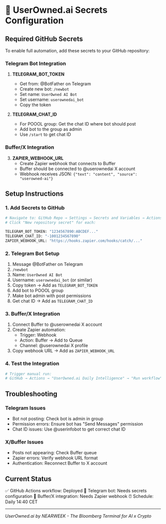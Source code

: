 # 🔐 UserOwned.ai Secrets Configuration

## Required GitHub Secrets

To enable full automation, add these secrets to your GitHub repository:

### Telegram Bot Integration

1. **TELEGRAM_BOT_TOKEN**
   - Get from: @BotFather on Telegram
   - Create new bot: `/newbot`
   - Set name: `UserOwned AI Bot`
   - Set username: `userownedai_bot`
   - Copy the token

2. **TELEGRAM_CHAT_ID** 
   - For POOOL group: Get the chat ID where bot should post
   - Add bot to the group as admin
   - Use `/start` to get chat ID

### Buffer/X Integration

3. **ZAPIER_WEBHOOK_URL**
   - Create Zapier webhook that connects to Buffer
   - Buffer should be connected to @userownedai X account
   - Webhook receives JSON: `{"text": "content", "source": "userowned-ai"}`

## Setup Instructions

### 1. Add Secrets to GitHub

```bash
# Navigate to: GitHub Repo → Settings → Secrets and Variables → Actions
# Click "New repository secret" for each:

TELEGRAM_BOT_TOKEN: "1234567890:ABCDEF..."
TELEGRAM_CHAT_ID: "-1001234567890"
ZAPIER_WEBHOOK_URL: "https://hooks.zapier.com/hooks/catch/..."
```

### 2. Telegram Bot Setup

1. Message @BotFather on Telegram
2. `/newbot`
3. Name: `UserOwned AI Bot`
4. Username: `userownedai_bot` (or similar)
5. Copy token → Add as `TELEGRAM_BOT_TOKEN`
6. Add bot to POOOL group
7. Make bot admin with post permissions
8. Get chat ID → Add as `TELEGRAM_CHAT_ID`

### 3. Buffer/X Integration

1. Connect Buffer to @userownedai X account
2. Create Zapier automation:
   - Trigger: Webhook
   - Action: Buffer → Add to Queue
   - Channel: @userownedai X profile
3. Copy webhook URL → Add as `ZAPIER_WEBHOOK_URL`

### 4. Test the Integration

```bash
# Trigger manual run:
# GitHub → Actions → "UserOwned.ai Daily Intelligence" → "Run workflow"
```

## Troubleshooting

### Telegram Issues
- Bot not posting: Check bot is admin in group
- Permission errors: Ensure bot has "Send Messages" permission
- Chat ID issues: Use @userinfobot to get correct chat ID

### X/Buffer Issues
- Posts not appearing: Check Buffer queue
- Zapier errors: Verify webhook URL format
- Authentication: Reconnect Buffer to X account

## Current Status

✅ GitHub Actions workflow: Deployed
🔄 Telegram bot: Needs secrets configuration
🔄 Buffer/X integration: Needs Zapier webhook
⏰ Schedule: Daily 14:40 CET

---

*UserOwned.ai by NEARWEEK - The Bloomberg Terminal for AI x Crypto*